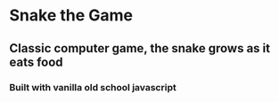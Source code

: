 # Snake the Game

## Classic computer game, the snake grows as it eats food

### Built with vanilla old school javascript